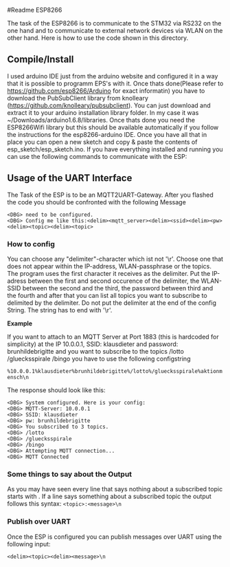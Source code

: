 #Readme ESP8266

The task of the ESP8266 is to communicate to the STM32 via RS232 on the one hand and to communicate to external network devices via WLAN on the other hand. Here is how to use the code shown in this directory.

## Compile/Install

I used arduino IDE just from the arduino website and configured it in a way that it is possible to programm EPS's with it. Once thats done(Please refer to https://github.com/esp8266/Arduino for exact informatin) you have to download the PubSubClient library from knolleary (https://github.com/knolleary/pubsubclient). You can just download and extract it to your arduino installation library folder. In my case it was  ~/Downloads/arduino1.6.8/libraries. Once thats done you need the ESP8266Wifi library but this should be available automatically if you follow the instructions for the esp8266-arduino IDE. Once you have all that in place you can open a new sketch and copy & paste the contents of esp_sketch/esp_sketch.ino. If you have everything installed and running you can use the following commands to communicate with the ESP:

## Usage of the UART Interface

The Task of the ESP is to be an MQTT2UART-Gateway. After you flashed the code you should be confronted with the following Message

```
<DBG> need to be configured.
<DBG> Config me like this:<delim><mqtt_server><delim><ssid><delim><pw><delim><topic><delim><topic>
```

### How to config
You can choose any "delimiter"-character which ist not '\r'. Choose one that does not appear within the IP-address, WLAN-passphrase or the topics. The program uses the first character it receives as the delimiter. Put the IP-adress between the first and second occurence of the delimiter, the WLAN-SSID between the second and the third, the password between third and the fourth and after that you can list all topics you want to subscribe to delimited by the delimiter. Do not put the delimiter at the end of the config String. The string has to end with '\r'.

**Example**

If you want to attach to an MQTT Server at Port 1883 (this is hardcoded for simplicity) at the IP 10.0.0.1, SSID: klausdieter and password: brunhildebrigitte and you want to subscribe to the topics /lotto /gluecksspirale /bingo you have to use the following configstring

`%10.0.0.1%klausdieter%brunhildebrigitte%/lotto%/gluecksspirale%aktionmensch\n`

The response should look like this:

```
<DBG> System configured. Here is your config: 
<DBG> MQTT-Server: 10.0.0.1
<DBG> SSID: klausdieter
<DBG> pw: brunhildebrigitte
<DBG> You subscribed to 3 topics.
<DBG> /lotto
<DBG> /gluecksspirale
<DBG> /bingo
<DBG> Attempting MQTT connection...
<DBG> MQTT Connected

```

### Some things to say about the Output
As you may have seen every line that says nothing about a subscribed topic starts with <DBG>. If a line says something about a  subscribed topic the output follows this syntax:
`<topic>:<message>\n`
### Publish over UART
Once the ESP is configured you can publish messages over UART using the following input:

`<delim><topic><delim><message>\n`
